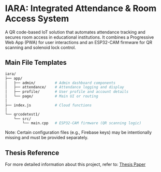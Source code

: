 # IARA: Integrated Attendance & Room Access System

A QR code-based IoT solution that automates attendance tracking and secures room access in educational institutions. It combines a Progressive Web App (PWA) for user interactions and an ESP32-CAM firmware for QR scanning and solenoid lock control.

## Main File Templates

```bash
iara/
├── app/
│   ├── admin/         # Admin dashboard components
│   ├── attendance/    # Attendance logging and display
│   ├── profile/       # User profile and account details
│   └── page/          # Main UI or routing
│
├── index.js           # Cloud functions
│
└── qrcodetest1/
    └── src/
        └── main.cpp   # ESP32-CAM firmware (QR scanning logic)
```
Note: Certain configuration files (e.g., Firebase keys) may be intentionally missing and must be provided separately.

## Thesis Reference
For more detailed information about this project, refer to:
[Thesis Paper](https://docs.google.com/document/d/100LYfCMeaMxzbtgm6SQikcMHMUZzHtNrxQ6-6_-wNYI/edit?usp=sharing)
